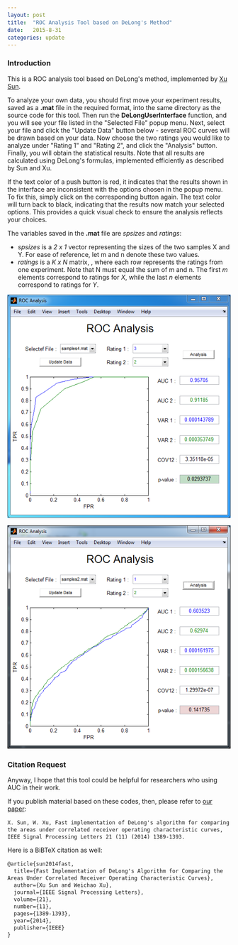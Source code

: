 ```yaml
---
layout: post
title:  "ROC Analysis Tool based on DeLong's Method"
date:   2015-8-31
categories: update
---
```


### Introduction

This is a ROC analysis tool based on DeLong's method, implemented by [Xu Sun](http://pamixsun.github.io/).

To analyze your own data, you should first move your experiment results, saved as a **.mat** file in the required format, into the same directory as the source code for this tool. Then run the **DeLongUserInterface** function, and you will see your file listed in the "Selected File" popup menu. Next, select your file and click the "Update Data" button below - several ROC curves will be drawn based on your data. Now choose the two ratings you would like to analyze under "Rating 1" and "Rating 2", and click the "Analysis" button. Finally, you will obtain the statistical results. Note that all results are calculated using DeLong's formulas, implemented efficiently as described by Sun and Xu.

If the text color of a push button is red, it indicates that the results shown in the interface are inconsistent with the options chosen in the popup menu. To fix this, simply click on the corresponding button again. The text color will turn back to black, indicating that the results now match your selected options. This provides a quick visual check to ensure the analysis reflects your choices.

The variables saved in the **.mat** file are *spsizes* and *ratings*:

- *spsizes* is a *2 x 1* vector representing the sizes of the two samples X and Y. For ease of reference, let m and n denote these two values.
- *ratings* is a *K x N* matrix, , where each row represents the ratings from one experiment. Note that N must equal the sum of m and n. The first *m* elements correspond to ratings for *X*, while the last *n* elements correspond to ratings for *Y*. 


![plot of chunk DeLongUI-image-1](images/delong/image_1.png)
 
![plot of chunk DeLongUI-image-2](images/delong/image_2.png) 


### Citation Request

Anyway, I hope that this tool could be helpful for researchers who using AUC in their work.

If you publish material based on these codes, then, please refer to [our paper](http://ieeexplore.ieee.org/xpl/articleDetails.jsp?reload=true&tp=&arnumber=6851192):

    X. Sun, W. Xu, Fast implementation of DeLong's algorithm for comparing the areas under correlated receiver operating characteristic curves, IEEE Signal Processing Letters 21 (11) (2014) 1389-1393.

Here is a BiBTeX citation as well:

    @article{sun2014fast,
      title={Fast Implementation of DeLong's Algorithm for Comparing the Areas Under Correlated Receiver Operating Characteristic Curves},
      author={Xu Sun and Weichao Xu},
      journal={IEEE Signal Processing Letters},
      volume={21},
      number={11},
      pages={1389-1393},
      year={2014},
      publisher={IEEE}
    }


